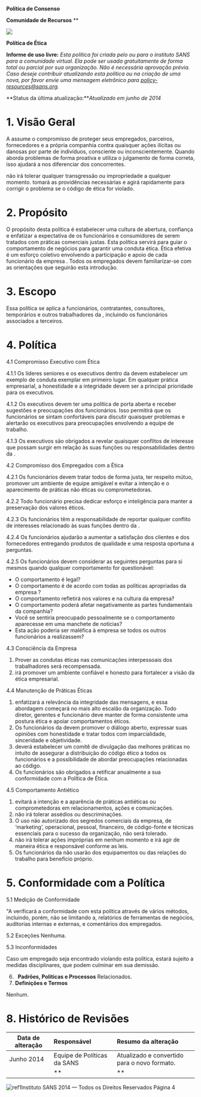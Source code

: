 ﻿

**Política de Consenso** 

**Comunidade de Recursos**
**

![](Aspose.Words.3e35afe8-a7a7-490d-9aca-4bddab8fe5c6.001.png) 

**Política de Ética** 

**Informe de uso livre:**  *Esta política foi criada pelo ou para o instituto SANS para a comunidade virtual. Ela pode ser usada gratuitamente de forma total ou parcial por sua organização. Não é necessária aprovação prévia. Caso deseje contribuir atualizando esta política ou na criação de uma nova, por favor envie uma mensagem eletrônico para policy-resources@sans.org.* 

**Status da última atualização:***Atualizado em junho de 2014* 
# **1. Visão Geral** 
A <Company Name> assume o compromisso de proteger seus empregados, parceiros, fornecedores e a própria companhia contra quaisquer ações ilícitas ou danosas por parte de indivíduos, consciente ou inconscientemente.  Quando <Company Name> aborda problemas de forma proativa e utiliza o julgamento de forma correta, isso ajudará a nos diferenciar dos concorrentes. 



<Company Name> não irá tolerar qualquer transgressão ou impropriedade a qualquer momento.  <Company name> tomará as providências necessárias e agirá rapidamente para corrigir o problema se o código de ética for violado.   
# **2. Propósito** 
O propósito desta política é estabelecer uma cultura de abertura, confiança e enfatizar a expectativa de os funcionários e consumidores de serem tratados com práticas comerciais justas.  Esta política servirá para guiar o comportamento de negócios para garantir uma conduta ética. Ética efetiva é um esforço coletivo envolvendo a participação e apoio de cada funcionário da empresa <Company Name>.  Todos os empregados devem familiarizar-se com as orientações que seguirão esta introdução. 
# **3. Escopo** 
Essa política se aplica a funcionários, contratantes, consultores, temporários e outros trabalhadores da <Company Name>, incluindo os funcionários associados a terceiros. 
# **4. Política** 
4\.1 Compromisso Executivo com Ética 

4\.1.1 Os líderes seniores e os executivos dentro da <Company Name> devem estabelecer um exemplo de conduta exemplar em primeiro lugar.  Em qualquer prática empresarial, a honestidade e a integridade devem ser a principal prioridade para os executivos. 

4\.1.2 Os executivos devem ter uma política de porta aberta e receber sugestões e preocupações dos funcionários.  Isso permitirá que os funcionários se sintam confortáveis para discutir quaisquer problemas e alertarão os executivos para preocupações envolvendo a equipe de trabalho. 

4\.1.3 Os executivos são obrigados a revelar quaisquer conflitos de interesse que possam surgir em relação às suas funções ou responsabilidades dentro da <Company Name>. 

4\.2 Compromisso dos Empregados com a Ética 

4\.2.1 <Company Name> Os funcionários devem tratar todos de forma justa, ter respeito mútuo, promover um ambiente de equipe amigável e evitar a intenção e o aparecimento de práticas não éticas ou comprometedoras. 

4\.2.2 Todo funcionário precisa dedicar esforço e inteligência para manter a preservação dos valores éticos. 

4\.2.3 Os funcionários têm a responsabilidade de reportar qualquer conflito de interesses relacionado às suas funções dentro da <Company Name>. 

4\.2.4 Os funcionários ajudarão <Company Name> a aumentar a satisfação dos clientes e dos fornecedores entregando produtos de qualidade e uma resposta oportuna a perguntas. 

4\.2.5 Os funcionários devem considerar as seguintes perguntas para si mesmos quando qualquer comportamento for questionável: 

- O comportamento é legal? 
- O comportamento é de acordo com todas as políticas apropriadas da empresa  <Company Name>? 
- O comportamento refletirá nos valores e na cultura da empresa? 
- O comportamento poderá afetar negativamente as partes fundamentais da companhia? 
- Você se sentiria preocupado pessoalmente se o comportamento aparecesse em uma manchete de notícias? 
- Esta ação poderia ser maléfica à empresa se todos os outros funcionários a realizassem? 



4\.3 Consciência da Empresa 

1. Prover as condutas éticas nas comunicações interpessoais dos trabalhadores será recompensada. 
1. <Company Name> irá promover um ambiente confiável e honesto para fortalecer a visão da ética empresarial. 

4\.4 Manutenção de Práticas Éticas 

1. <Company Name> enfatizará a relevância da integridade das mensagens, e essa abordagem começará no mais alto escalão da organização.  Todo diretor, gerentes e funcionário deve manter de forma consistente uma postura ética e apoiar comportamentos éticos. 
1. Os funcionários da <Company Name> devem promover o diálogo aberto, expressar suas opiniões com honestidade e tratar todos com imparcialidade, sinceridade e objetividade.   
1. <Company Name> deverá estabelecer um comitê de divulgação das melhores práticas no intuito de assegurar a distribuição do código ético a todos os funcionários e a possibilidade de abordar preocupações relacionadas ao código. 
1. Os funcionários são obrigados a retificar anualmente a sua conformidade com a Política de Ética.  

4\.5 Comportamento Antiético 

1. <Company Name> evitará a intenção e a aparência de práticas antiéticas ou comprometedoras em relacionamentos, ações e comunicações.   
1. <Company Name> não irá tolerar assédios ou descriminações. 
1. O uso não autorizado dos segredos comerciais da empresa, de ‘marketing’, operacional, pessoal, financeiro, de código-fonte e técnicas essenciais para o sucesso da organização, não será tolerado. 
1. <Company Name> não irá tolerar ações impróprias em nenhum momento e irá agir de maneira ética e responsável conforme as leis. 
1. Os funcionários da <Company Name> não usarão dos equipamentos ou das relações do trabalho para benefício próprio. 
# **5. Conformidade com a Política** 
5\.1 Medição de Conformidade 

"A <Employee Resource Team> verificará a conformidade com esta política através de vários métodos, incluindo, porém, não se limitando a, relatórios de ferramentas de negócios, auditorias internas e externas, e comentários dos empregados.  

5\.2 Exceções Nenhuma.  

5\.3 Inconformidades 

Caso um empregado seja encontrado violando esta política, estará sujeito a medidas disciplinares, que podem culminar em sua demissão.  

6. ` `**Padrões, Políticas e Processos** Relacionados. 
6. **Definições e Termos** 

Nenhum. 
# **8.  Histórico de Revisões** 

|**Data de alteração** |**Responsável** |**Resumo da alteração** |
| - | :- | :- |
|Junho 2014 |Equipe de Políticas da SANS |Atualizado e convertido para o novo formato. |
| |** |** |


![ref1]Instituto SANS 2014 — Todos os Direitos Reservados 	Página 4 

[ref1]: Aspose.Words.3e35afe8-a7a7-490d-9aca-4bddab8fe5c6.002.png
